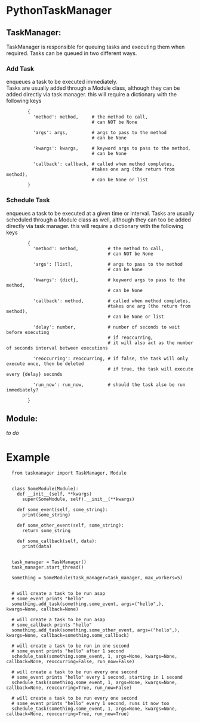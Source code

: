 # PythonTaskManager

## TaskManager:
      
  TaskManager is responsible for queuing tasks and executing them when required.
  Tasks can be queued in two different ways.
  
  ### Add Task  
  enqueues a task to be executed immediately.  
  Tasks are usually added through a Module class, although they can be added directly via task manager.
  this will require a dictionary with the following keys
  
            {
              'method': method,     # the method to call,
                                    # can NOT be None
                                    
              'args': args,         # args to pass to the method
                                    # can be None
              
              'kwargs': kwargs,     # keyword args to pass to the method,
                                    # can be None
              
              'callback': callback, # called when method completes, 
                                    #takes one arg (the return from method),
                                    # can be None or list                                
            }
           
  
  ### Schedule Task
  enqueues a task to be executed at a given time or interval.
  Tasks are usually scheduled through a Module class as well, although they can too be added directly via task manager.
  this will require a dictionary with the following keys

            {
              'method': method,           # the method to call,
                                          # can NOT be None
                                    
              'args': [list],             # args to pass to the method
                                          # can be None
              
              'kwargs': {dict},           # keyword args to pass to the method,
                                          # can be None
              
              'callback': method,         # called when method completes, 
                                          #takes one arg (the return from method),
                                          # can be None or list 
         
              'delay': number,            # number of seconds to wait before executing
                                          # if reoccurring,
                                          # it will also act as the number of seconds interval between executions
              
              'reoccurring': reoccurring, # if false, the task will only execute once, then be deleted
                                          # if true, the task will execute every {delay} seconds
                                          
              'run_now': run_now,         # should the task also be run immediately?
              
            }

## Module:

   *to do*

# Example

      from taskmanager import TaskManager, Module
      
      
      class SomeModule(Module):
        def __init__(self, **kwargs)
          super(SomeModule, self).__init__(**kwargs)
      
        def some_event(self, some_string):
          print(some_string)
          
        def some_other_event(self, some_string):
          return some_string
          
        def some_callback(self, data):
          print(data)
          
      
      task_manager = TaskManager()
      task_manager.start_thread()
      
      something = SomeModule(task_manager=task_manager, max_workers=5)
      
      
      # will create a task to be run asap
      # some_event prints "hello"
      something.add_task(something.some_event, args=("hello",), kwargs=None, callback=None)
      
      # will create a task to be run asap
      # some_callback prints "hello"
      something.add_task(something.some_other_event, args=("hello",), kwargs=None, callback=something.some_callback)
      
      # will create a task to be run in one second
      # some_event prints "hello" after 1 second
      schedule_task(something.some_event, 1, args=None, kwargs=None, callback=None, reoccurring=False, run_now=False)
      
      # will create a task to be run every one second
      # some_event prints "hello" every 1 second, starting in 1 second
      schedule_task(something.some_event, 1, args=None, kwargs=None, callback=None, reoccurring=True, run_now=False)
      
      # will create a task to be run every one second
      # some_event prints "hello" every 1 second, runs it now too
      schedule_task(something.some_event, 1, args=None, kwargs=None, callback=None, reoccurring=True, run_now=True)
